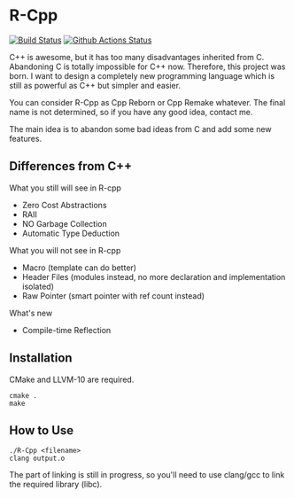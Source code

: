 # R-Cpp

[![Build Status](https://travis-ci.com/ZingLix/R-Cpp.svg?branch=master)](https://travis-ci.com/ZingLix/R-Cpp) [![Github Actions Status](https://github.com/ZingLix/R-cpp/workflows/build/badge.svg)](https://github.com/ZingLix/R-Cpp)

C++ is awesome, but it has too many disadvantages inherited from C. Abandoning C is totally impossible for C++ now. Therefore, this project was born. I want to design a completely new programming language which is still as powerful as C++ but simpler and easier.

You can consider R-Cpp as Cpp Reborn or Cpp Remake whatever. The final name is not determined, so if you have any good idea, contact me.

The main idea is to abandon some bad ideas from C and add some new features. 

## Differences from C++

What you still will see in R-cpp

- Zero Cost Abstractions
- RAII
- NO Garbage Collection
- Automatic Type Deduction

What you will not see in R-cpp

- Macro  (template can do better)
- Header Files (modules instead, no more declaration and implementation isolated)
- Raw Pointer (smart pointer with ref count instead)

What's new

- Compile-time Reflection

## Installation

CMake and LLVM-10 are required. 

```
cmake .
make
```

## How to Use

```
./R-Cpp <filename>
clang output.o
```

The part of linking is still in progress, so you'll need to use clang/gcc to link the required library (libc).
